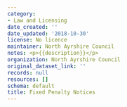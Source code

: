 ```yaml
---
category:
- Law and Licensing
date_created: ''
date_updated: '2018-10-30'
license: No licence
maintainer: North Ayrshire Council
notes: <p>{{description}}</p>
organization: North Ayrshire Council
original_dataset_link: ''
records: null
resources: []
schema: default
title: Fixed Penalty Notices
---
```

